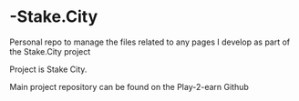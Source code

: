 ﻿# -Stake.City
Personal repo to manage the files related to any pages I develop as part of the Stake.City project

Project is Stake City.

Main project repository can be found on the Play-2-earn Github
